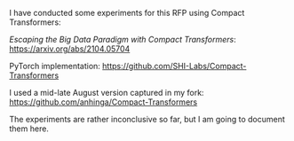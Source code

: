 I have conducted some experiments for this RFP using Compact Transformers:

_Escaping the Big Data Paradigm with Compact Transformers_: https://arxiv.org/abs/2104.05704

PyTorch implementation: https://github.com/SHI-Labs/Compact-Transformers

I used a mid-late August version captured in my fork: https://github.com/anhinga/Compact-Transformers

The experiments are rather inconclusive so far, but I am going to document them here.

